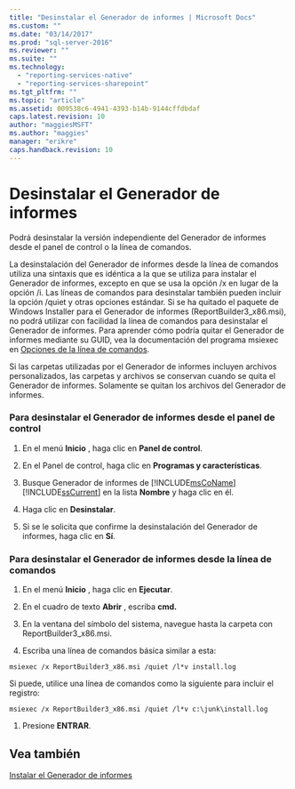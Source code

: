 ```yaml
---
title: "Desinstalar el Generador de informes | Microsoft Docs"
ms.custom: ""
ms.date: "03/14/2017"
ms.prod: "sql-server-2016"
ms.reviewer: ""
ms.suite: ""
ms.technology: 
  - "reporting-services-native"
  - "reporting-services-sharepoint"
ms.tgt_pltfrm: ""
ms.topic: "article"
ms.assetid: 009538c6-4941-4393-b14b-9144cffdbdaf
caps.latest.revision: 10
author: "maggiesMSFT"
ms.author: "maggies"
manager: "erikre"
caps.handback.revision: 10
---
```

# Desinstalar el Generador de informes
  Podrá desinstalar la versión independiente del Generador de informes desde el panel de control o la línea de comandos.  
  
 La desinstalación del Generador de informes desde la línea de comandos utiliza una sintaxis que es idéntica a la que se utiliza para instalar el Generador de informes, excepto en que se usa la opción /x en lugar de la opción /i. Las líneas de comandos para desinstalar también pueden incluir la opción /quiet y otras opciones estándar. Si se ha quitado el paquete de Windows Installer para el Generador de informes (ReportBuilder3_x86.msi), no podrá utilizar con facilidad la línea de comandos para desinstalar el Generador de informes. Para aprender cómo podría quitar el Generador de informes mediante su GUID, vea la documentación del programa msiexec en [Opciones de la línea de comandos](https://msdn.microsoft.com/library/windows/desktop/aa367988.aspx).  
  
 Si las carpetas utilizadas por el Generador de informes incluyen archivos personalizados, las carpetas y archivos se conservan cuando se quita el Generador de informes. Solamente se quitan los archivos del Generador de informes.  
  
### Para desinstalar el Generador de informes desde el panel de control  
  
1.  En el menú **Inicio** , haga clic en **Panel de control**.  
  
2.  En el Panel de control, haga clic en **Programas y características**.  
  
3.  Busque Generador de informes de [!INCLUDE[msCoName](../../includes/msconame-md.md)] [!INCLUDE[ssCurrent](../../includes/sscurrent-md.md)] en la lista **Nombre** y haga clic en él.  
  
4.  Haga clic en **Desinstalar**.  
  
5.  Si se le solicita que confirme la desinstalación del Generador de informes, haga clic en **Sí**.  
  
### Para desinstalar el Generador de informes desde la línea de comandos  
  
1.  En el menú **Inicio** , haga clic en **Ejecutar**.  
  
2.  En el cuadro de texto **Abrir** , escriba **cmd.**  
  
3.  En la ventana del símbolo del sistema, navegue hasta la carpeta con ReportBuilder3_x86.msi.  
  
4.  Escriba una línea de comandos básica similar a esta:  
  
 `msiexec /x ReportBuilder3_x86.msi /quiet /l*v install.log`  
  
 Si puede, utilice una línea de comandos como la siguiente para incluir el registro:  
  
 `msiexec /x ReportBuilder3_x86.msi /quiet /l*v c:\junk\install.log`  
  
1.  Presione **ENTRAR**.  
  
## Vea también  
 [Instalar el Generador de informes](../../reporting-services/install-windows/install-report-builder.md)  
  
  